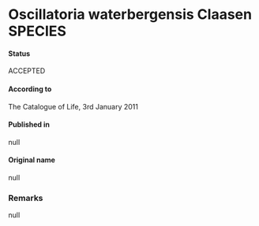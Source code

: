 # Oscillatoria waterbergensis Claasen SPECIES

#### Status
ACCEPTED

#### According to
The Catalogue of Life, 3rd January 2011

#### Published in
null

#### Original name
null

### Remarks
null